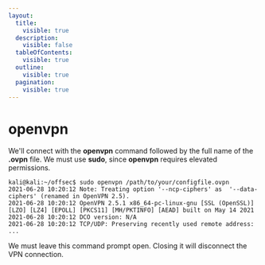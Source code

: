 ```yaml
---
layout:
  title:
    visible: true
  description:
    visible: false
  tableOfContents:
    visible: true
  outline:
    visible: true
  pagination:
    visible: true
---
```


# openvpn

We'll connect with the **openvpn** command followed by the full name of the **.ovpn** file. We must use **sudo**, since **openvpn** requires elevated permissions.



```shell-session
kali@kali:~/offsec$ sudo openvpn /path/to/your/configfile.ovpn 
2021-06-28 10:20:12 Note: Treating option '--ncp-ciphers' as  '--data-ciphers' (renamed in OpenVPN 2.5).
2021-06-28 10:20:12 OpenVPN 2.5.1 x86_64-pc-linux-gnu [SSL (OpenSSL)] [LZO] [LZ4] [EPOLL] [PKCS11] [MH/PKTINFO] [AEAD] built on May 14 2021
2021-06-28 10:20:12 DCO version: N/A
2021-06-28 10:20:12 TCP/UDP: Preserving recently used remote address: 
...
```

We must leave this command prompt open. Closing it will disconnect the VPN connection.
